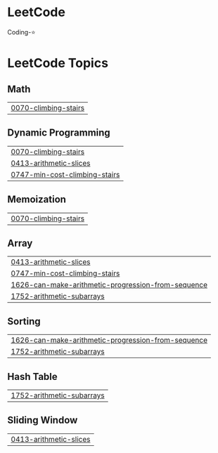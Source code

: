 # LeetCode

Coding-⭐

<!---LeetCode Topics Start-->
# LeetCode Topics
## Math
|  |
| ------- |
| [0070-climbing-stairs](https://github.com/cgy0627/LeetCode/tree/master/0070-climbing-stairs) |
## Dynamic Programming
|  |
| ------- |
| [0070-climbing-stairs](https://github.com/cgy0627/LeetCode/tree/master/0070-climbing-stairs) |
| [0413-arithmetic-slices](https://github.com/cgy0627/LeetCode/tree/master/0413-arithmetic-slices) |
| [0747-min-cost-climbing-stairs](https://github.com/cgy0627/LeetCode/tree/master/0747-min-cost-climbing-stairs) |
## Memoization
|  |
| ------- |
| [0070-climbing-stairs](https://github.com/cgy0627/LeetCode/tree/master/0070-climbing-stairs) |
## Array
|  |
| ------- |
| [0413-arithmetic-slices](https://github.com/cgy0627/LeetCode/tree/master/0413-arithmetic-slices) |
| [0747-min-cost-climbing-stairs](https://github.com/cgy0627/LeetCode/tree/master/0747-min-cost-climbing-stairs) |
| [1626-can-make-arithmetic-progression-from-sequence](https://github.com/cgy0627/LeetCode/tree/master/1626-can-make-arithmetic-progression-from-sequence) |
| [1752-arithmetic-subarrays](https://github.com/cgy0627/LeetCode/tree/master/1752-arithmetic-subarrays) |
## Sorting
|  |
| ------- |
| [1626-can-make-arithmetic-progression-from-sequence](https://github.com/cgy0627/LeetCode/tree/master/1626-can-make-arithmetic-progression-from-sequence) |
| [1752-arithmetic-subarrays](https://github.com/cgy0627/LeetCode/tree/master/1752-arithmetic-subarrays) |
## Hash Table
|  |
| ------- |
| [1752-arithmetic-subarrays](https://github.com/cgy0627/LeetCode/tree/master/1752-arithmetic-subarrays) |
## Sliding Window
|  |
| ------- |
| [0413-arithmetic-slices](https://github.com/cgy0627/LeetCode/tree/master/0413-arithmetic-slices) |
<!---LeetCode Topics End-->